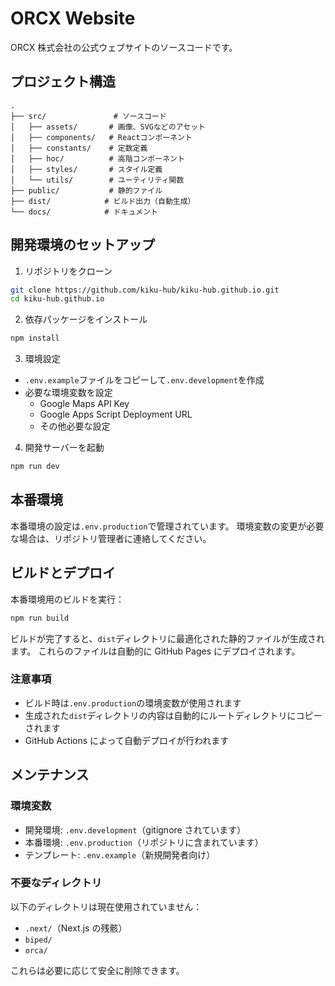 # ORCX Website

ORCX 株式会社の公式ウェブサイトのソースコードです。

## プロジェクト構造

```
.
├── src/               # ソースコード
│   ├── assets/       # 画像、SVGなどのアセット
│   ├── components/   # Reactコンポーネント
│   ├── constants/    # 定数定義
│   ├── hoc/          # 高階コンポーネント
│   ├── styles/       # スタイル定義
│   └── utils/        # ユーティリティ関数
├── public/           # 静的ファイル
├── dist/            # ビルド出力（自動生成）
└── docs/            # ドキュメント
```

## 開発環境のセットアップ

1. リポジトリをクローン

```bash
git clone https://github.com/kiku-hub/kiku-hub.github.io.git
cd kiku-hub.github.io
```

2. 依存パッケージをインストール

```bash
npm install
```

3. 環境設定

- `.env.example`ファイルをコピーして`.env.development`を作成
- 必要な環境変数を設定
  - Google Maps API Key
  - Google Apps Script Deployment URL
  - その他必要な設定

4. 開発サーバーを起動

```bash
npm run dev
```

## 本番環境

本番環境の設定は`.env.production`で管理されています。
環境変数の変更が必要な場合は、リポジトリ管理者に連絡してください。

## ビルドとデプロイ

本番環境用のビルドを実行：

```bash
npm run build
```

ビルドが完了すると、`dist`ディレクトリに最適化された静的ファイルが生成されます。
これらのファイルは自動的に GitHub Pages にデプロイされます。

### 注意事項

- ビルド時は`.env.production`の環境変数が使用されます
- 生成された`dist`ディレクトリの内容は自動的にルートディレクトリにコピーされます
- GitHub Actions によって自動デプロイが行われます

## メンテナンス

### 環境変数

- 開発環境: `.env.development`（gitignore されています）
- 本番環境: `.env.production`（リポジトリに含まれています）
- テンプレート: `.env.example`（新規開発者向け）

### 不要なディレクトリ

以下のディレクトリは現在使用されていません：

- `.next/`（Next.js の残骸）
- `biped/`
- `orca/`

これらは必要に応じて安全に削除できます。
